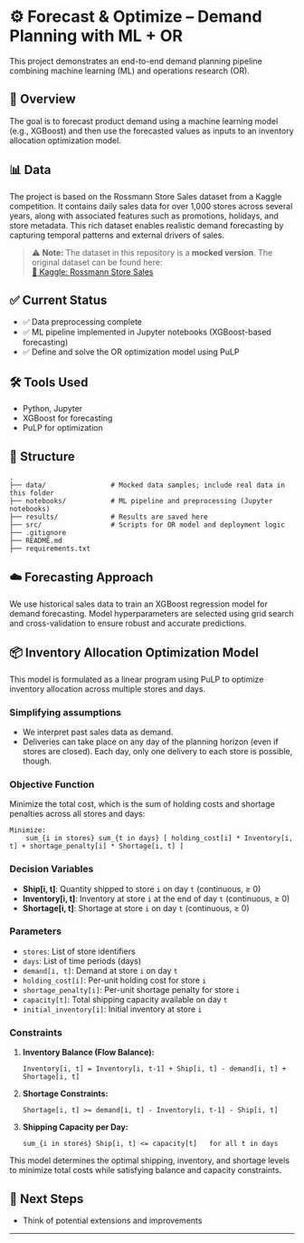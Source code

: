 # ⚙️ Forecast & Optimize – Demand Planning with ML + OR

This project demonstrates an end-to-end demand planning pipeline combining machine learning (ML) and operations research (OR).

## 🚀 Overview

The goal is to forecast product demand using a machine learning model (e.g., XGBoost) and then use the forecasted values as inputs to an inventory allocation optimization model.

## 📊 Data

The project is based on the Rossmann Store Sales dataset from a Kaggle competition. It contains daily sales data for over 1,000 stores across several years, along with associated features such as promotions, holidays, and store metadata. This rich dataset enables realistic demand forecasting by capturing temporal patterns and external drivers of sales.

> ⚠️ **Note:** The dataset in this repository is a **mocked version**. The original dataset can be found here:  
[🔗 Kaggle: Rossmann Store Sales](https://www.kaggle.com/competitions/rossmann-store-sales)

## ✅ Current Status

- ✅ Data preprocessing complete  
- ✅ ML pipeline implemented in Jupyter notebooks (XGBoost-based forecasting) 
- ✅ Define and solve the OR optimization model using PuLP

## 🛠️ Tools Used

- Python, Jupyter
- XGBoost for forecasting
- PuLP for optimization

## 📁 Structure

```
.
├── data/                # Mocked data samples; include real data in this folder
├── notebooks/           # ML pipeline and preprocessing (Jupyter notebooks)
├── results/             # Results are saved here
├── src/                 # Scripts for OR model and deployment logic
├── .gitignore
├── README.md
├── requirements.txt
```

## ☁️ Forecasting Approach

We use historical sales data to train an XGBoost regression model for demand forecasting. Model hyperparameters are selected using grid search and cross-validation to ensure robust and accurate predictions.

## 📦 Inventory Allocation Optimization Model

This model is formulated as a linear program using PuLP to optimize inventory allocation across multiple stores and days.

### Simplifying assumptions

- We interpret past sales data as demand.
- Deliveries can take place on any day of the planning horizon (even if stores are closed). Each day, only one delivery to each store is possible, though.

### Objective Function

Minimize the total cost, which is the sum of holding costs and shortage penalties across all stores and days:

```
Minimize:
    sum_{i in stores} sum_{t in days} [ holding_cost[i] * Inventory[i, t] + shortage_penalty[i] * Shortage[i, t] ]
```

### Decision Variables

- **Ship[i, t]**: Quantity shipped to store `i` on day `t` (continuous, ≥ 0)
- **Inventory[i, t]**: Inventory at store `i` at the end of day `t` (continuous, ≥ 0)
- **Shortage[i, t]**: Shortage at store `i` on day `t` (continuous, ≥ 0)

### Parameters

- `stores`: List of store identifiers
- `days`: List of time periods (days)
- `demand[i, t]`: Demand at store `i` on day `t`
- `holding_cost[i]`: Per-unit holding cost for store `i`
- `shortage_penalty[i]`: Per-unit shortage penalty for store `i`
- `capacity[t]`: Total shipping capacity available on day `t`
- `initial_inventory[i]`: Initial inventory at store `i`

### Constraints

1. **Inventory Balance (Flow Balance):**
      ```
      Inventory[i, t] = Inventory[i, t-1] + Ship[i, t] - demand[i, t] + Shortage[i, t]
      ```

2. **Shortage Constraints:**
      ```
      Shortage[i, t] >= demand[i, t] - Inventory[i, t-1] - Ship[i, t]
      ```

3. **Shipping Capacity per Day:**
    ```
    sum_{i in stores} Ship[i, t] <= capacity[t]   for all t in days
    ```

This model determines the optimal shipping, inventory, and shortage levels to minimize total costs while satisfying balance and capacity constraints.


## 📌 Next Steps

- Think of potential extensions and improvements

---
